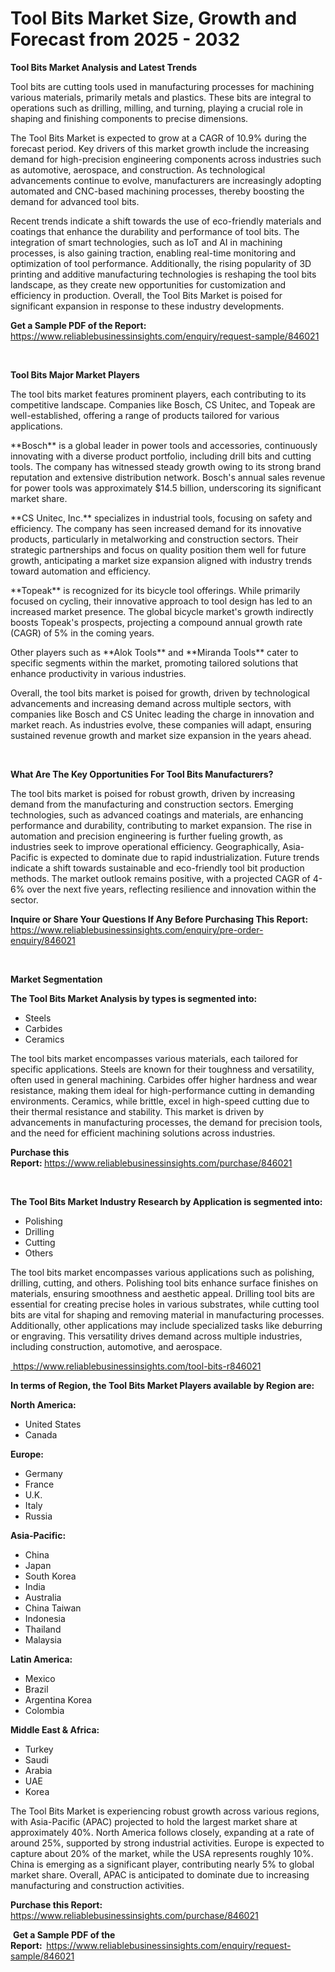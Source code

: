 <p><h1>Tool Bits Market Size, Growth and Forecast from 2025 - 2032</h1></p><p><strong>Tool Bits Market Analysis and Latest Trends</strong></p>
<p><p>Tool bits are cutting tools used in manufacturing processes for machining various materials, primarily metals and plastics. These bits are integral to operations such as drilling, milling, and turning, playing a crucial role in shaping and finishing components to precise dimensions.</p><p>The Tool Bits Market is expected to grow at a CAGR of 10.9% during the forecast period. Key drivers of this market growth include the increasing demand for high-precision engineering components across industries such as automotive, aerospace, and construction. As technological advancements continue to evolve, manufacturers are increasingly adopting automated and CNC-based machining processes, thereby boosting the demand for advanced tool bits.</p><p>Recent trends indicate a shift towards the use of eco-friendly materials and coatings that enhance the durability and performance of tool bits. The integration of smart technologies, such as IoT and AI in machining processes, is also gaining traction, enabling real-time monitoring and optimization of tool performance. Additionally, the rising popularity of 3D printing and additive manufacturing technologies is reshaping the tool bits landscape, as they create new opportunities for customization and efficiency in production. Overall, the Tool Bits Market is poised for significant expansion in response to these industry developments.</p></p>
<p><strong>Get a Sample PDF of the Report:&nbsp;</strong> <a href="https://www.reliablebusinessinsights.com/enquiry/request-sample/846021?utm_campaign=2440&utm_medium=2&utm_source=Github&utm_content=ia&utm_term=16042025&utm_id=tool-bits">https://www.reliablebusinessinsights.com/enquiry/request-sample/846021</a></p>
<p>&nbsp;</p>
<p><strong>Tool Bits Major Market Players</strong></p>
<p><p>The tool bits market features prominent players, each contributing to its competitive landscape. Companies like Bosch, CS Unitec, and Topeak are well-established, offering a range of products tailored for various applications. </p><p>**Bosch** is a global leader in power tools and accessories, continuously innovating with a diverse product portfolio, including drill bits and cutting tools. The company has witnessed steady growth owing to its strong brand reputation and extensive distribution network. Bosch's annual sales revenue for power tools was approximately $14.5 billion, underscoring its significant market share.</p><p>**CS Unitec, Inc.** specializes in industrial tools, focusing on safety and efficiency. The company has seen increased demand for its innovative products, particularly in metalworking and construction sectors. Their strategic partnerships and focus on quality position them well for future growth, anticipating a market size expansion aligned with industry trends toward automation and efficiency.</p><p>**Topeak** is recognized for its bicycle tool offerings. While primarily focused on cycling, their innovative approach to tool design has led to an increased market presence. The global bicycle market's growth indirectly boosts Topeak's prospects, projecting a compound annual growth rate (CAGR) of 5% in the coming years.</p><p>Other players such as **Alok Tools** and **Miranda Tools** cater to specific segments within the market, promoting tailored solutions that enhance productivity in various industries. </p><p>Overall, the tool bits market is poised for growth, driven by technological advancements and increasing demand across multiple sectors, with companies like Bosch and CS Unitec leading the charge in innovation and market reach. As industries evolve, these companies will adapt, ensuring sustained revenue growth and market size expansion in the years ahead.</p></p>
<p>&nbsp;</p>
<p><strong>What Are The Key Opportunities For Tool Bits Manufacturers?</strong></p>
<p><p>The tool bits market is poised for robust growth, driven by increasing demand from the manufacturing and construction sectors. Emerging technologies, such as advanced coatings and materials, are enhancing performance and durability, contributing to market expansion. The rise in automation and precision engineering is further fueling growth, as industries seek to improve operational efficiency. Geographically, Asia-Pacific is expected to dominate due to rapid industrialization. Future trends indicate a shift towards sustainable and eco-friendly tool bit production methods. The market outlook remains positive, with a projected CAGR of 4-6% over the next five years, reflecting resilience and innovation within the sector.</p></p>
<p><strong>Inquire or Share Your Questions If Any Before Purchasing This Report:</strong> <a href="https://www.reliablebusinessinsights.com/enquiry/pre-order-enquiry/846021?utm_campaign=2440&utm_medium=2&utm_source=Github&utm_content=ia&utm_term=16042025&utm_id=tool-bits">https://www.reliablebusinessinsights.com/enquiry/pre-order-enquiry/846021</a></p>
<p>&nbsp;</p>
<p><strong>Market Segmentation</strong></p>
<p><strong>The Tool Bits Market Analysis by types is segmented into:</strong></p>
<p><ul><li>Steels</li><li>Carbides</li><li>Ceramics</li></ul></p>
<p><p>The tool bits market encompasses various materials, each tailored for specific applications. Steels are known for their toughness and versatility, often used in general machining. Carbides offer higher hardness and wear resistance, making them ideal for high-performance cutting in demanding environments. Ceramics, while brittle, excel in high-speed cutting due to their thermal resistance and stability. This market is driven by advancements in manufacturing processes, the demand for precision tools, and the need for efficient machining solutions across industries.</p></p>
<p><strong>Purchase this Report:&nbsp;</strong><a href="https://www.reliablebusinessinsights.com/purchase/846021?utm_campaign=2440&utm_medium=2&utm_source=Github&utm_content=ia&utm_term=16042025&utm_id=tool-bits">https://www.reliablebusinessinsights.com/purchase/846021</a></p>
<p>&nbsp;</p>
<p><strong>The Tool Bits Market Industry Research by Application is segmented into:</strong></p>
<p><ul><li>Polishing</li><li>Drilling</li><li>Cutting</li><li>Others</li></ul></p>
<p><p>The tool bits market encompasses various applications such as polishing, drilling, cutting, and others. Polishing tool bits enhance surface finishes on materials, ensuring smoothness and aesthetic appeal. Drilling tool bits are essential for creating precise holes in various substrates, while cutting tool bits are vital for shaping and removing material in manufacturing processes. Additionally, other applications may include specialized tasks like deburring or engraving. This versatility drives demand across multiple industries, including construction, automotive, and aerospace.</p></p>
<p><a href="https://www.reliablebusinessinsights.com/tool-bits-r846021?utm_campaign=2440&utm_medium=2&utm_source=Github&utm_content=ia&utm_term=16042025&utm_id=tool-bits">&nbsp;https://www.reliablebusinessinsights.com/tool-bits-r846021</a></p>
<p><strong>In terms of Region, the Tool Bits Market Players available by Region are:</strong></p>
<p>
    <p> <strong> North America: </strong>
        <ul>
            <li>United States</li>
            <li>Canada</li>
        </ul>
        </p> 
    <p> <strong> Europe: </strong>
        <ul>
            <li>Germany</li>
            <li>France</li>
            <li>U.K.</li>
            <li>Italy</li>
            <li>Russia</li>
        </ul>
        </p> 
    <p> <strong> Asia-Pacific: </strong>
        <ul>
            <li>China</li>
            <li>Japan</li>
            <li>South Korea</li>
            <li>India</li>
            <li>Australia</li>
            <li>China Taiwan</li>
            <li>Indonesia</li>
            <li>Thailand</li>
            <li>Malaysia</li>
        </ul>
        </p> 
    <p> <strong> Latin America: </strong>
        <ul>
            <li>Mexico</li>
            <li>Brazil</li>
            <li>Argentina Korea</li>
            <li>Colombia</li>
        </ul>
        </p> 
    <p> <strong> Middle East & Africa: </strong>
        <ul>
            <li>Turkey</li>
            <li>Saudi</li>
            <li>Arabia</li>
            <li>UAE</li>
            <li>Korea</li>
        </ul>
    </p>
    </p>
<p><p>The Tool Bits Market is experiencing robust growth across various regions, with Asia-Pacific (APAC) projected to hold the largest market share at approximately 40%. North America follows closely, expanding at a rate of around 25%, supported by strong industrial activities. Europe is expected to capture about 20% of the market, while the USA represents roughly 10%. China is emerging as a significant player, contributing nearly 5% to global market share. Overall, APAC is anticipated to dominate due to increasing manufacturing and construction activities.</p></p>
<p><strong>Purchase this Report: </strong><a href="https://www.reliablebusinessinsights.com/purchase/846021?utm_campaign=2440&utm_medium=2&utm_source=Github&utm_content=ia&utm_term=16042025&utm_id=tool-bits">https://www.reliablebusinessinsights.com/purchase/846021</a></p>
<p>&nbsp;<strong>Get a Sample PDF of the Report:&nbsp;&nbsp;</strong><a href="https://www.reliablebusinessinsights.com/enquiry/request-sample/846021?utm_campaign=2440&utm_medium=2&utm_source=Github&utm_content=ia&utm_term=16042025&utm_id=tool-bits">https://www.reliablebusinessinsights.com/enquiry/request-sample/846021</a></p>
<p><strong></strong></p>
<p><p></p><p></p><p></p></p>